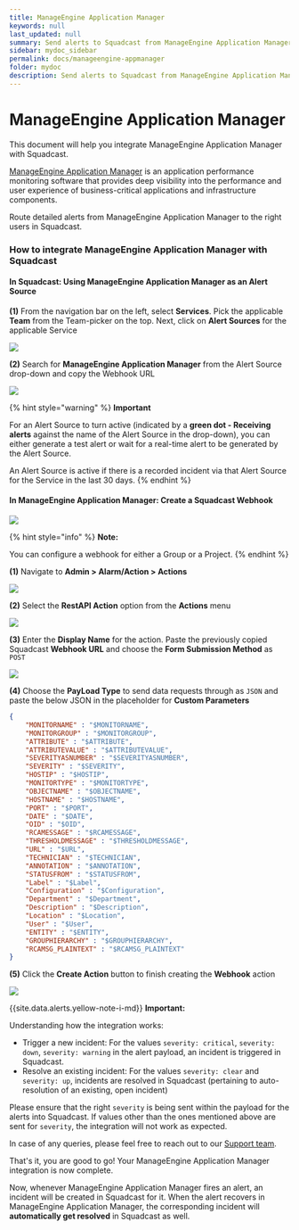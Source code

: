 ```yaml
---
title: ManageEngine Application Manager
keywords: null
last_updated: null
summary: Send alerts to Squadcast from ManageEngine Application Manager
sidebar: mydoc_sidebar
permalink: docs/manageengine-appmanager
folder: mydoc
description: Send alerts to Squadcast from ManageEngine Application Manager
---
```


# ManageEngine Application Manager

This document will help you integrate ManageEngine Application Manager with Squadcast.

[ManageEngine Application Manager](https://www.manageengine.com/products/applications\_manager/) is an application performance monitoring software that provides deep visibility into the performance and user experience of business-critical applications and infrastructure components.

Route detailed alerts from ManageEngine Application Manager to the right users in Squadcast.

### How to integrate ManageEngine Application Manager with Squadcast

#### In Squadcast: Using ManageEngine Application Manager as an Alert Source

**(1)** From the navigation bar on the left, select **Services**. Pick the applicable **Team** from the Team-picker on the top. Next, click on **Alert Sources** for the applicable Service

![](../../.gitbook/assets/alert\_source\_1.png)

**(2)** Search for **ManageEngine Application Manager** from the Alert Source drop-down and copy the Webhook URL

![](../../.gitbook/assets/manageengine\_appmanager\_1.png)

{% hint style="warning" %}
**Important**

For an Alert Source to turn active (indicated by a **green dot - Receiving alerts** against the name of the Alert Source in the drop-down), you can either generate a test alert or wait for a real-time alert to be generated by the Alert Source.

An Alert Source is active if there is a recorded incident via that Alert Source for the Service in the last 30 days.
{% endhint %}

#### In ManageEngine Application Manager: Create a Squadcast Webhook

![](../../.gitbook/assets/manageengine\_appmanager\_1.png)

{% hint style="info" %}
**Note:**

You can configure a webhook for either a Group or a Project.
{% endhint %}

**(1)** Navigate to **Admin > Alarm/Action > Actions**

![](../../.gitbook/assets/manageengine\_appmanager\_2.png)

**(2)** Select the **RestAPI Action** option from the **Actions** menu

![](../../.gitbook/assets/manageengine\_appmanager\_3.png)

**(3)** Enter the **Display Name** for the action. Paste the previously copied Squadcast **Webhook URL** and choose the **Form Submission Method** as `POST`

![](../../.gitbook/assets/manageengine\_appmanager\_4.png)

**(4)** Choose the **PayLoad Type** to send data requests through as `JSON` and paste the below JSON in the placeholder for **Custom Parameters**

```json
{
    "MONITORNAME" : "$MONITORNAME",
    "MONITORGROUP" : "$MONITORGROUP",
    "ATTRIBUTE" : "$ATTRIBUTE",
    "ATTRIBUTEVALUE" : "$ATTRIBUTEVALUE",
    "SEVERITYASNUMBER" : "$SEVERITYASNUMBER",
    "SEVERITY" : "$SEVERITY",
    "HOSTIP" : "$HOSTIP",
    "MONITORTYPE" : "$MONITORTYPE",
    "OBJECTNAME" : "$OBJECTNAME",
    "HOSTNAME" : "$HOSTNAME",
    "PORT" : "$PORT",
    "DATE" : "$DATE",
    "OID" : "$OID",
    "RCAMESSAGE" : "$RCAMESSAGE",
    "THRESHOLDMESSAGE" : "$THRESHOLDMESSAGE",
    "URL" : "$URL",
    "TECHNICIAN" : "$TECHNICIAN",
    "ANNOTATION" : "$ANNOTATION",
    "STATUSFROM" : "$STATUSFROM",
    "Label" : "$Label",
    "Configuration" : "$Configuration",
    "Department" : "$Department",
    "Description" : "$Description",
    "Location" : "$Location",
    "User" : "$User",
    "ENTITY" : "$ENTITY",
    "GROUPHIERARCHY" : "$GROUPHIERARCHY",
    "RCAMSG_PLAINTEXT" : "$RCAMSG_PLAINTEXT"
}
```

**(5)** Click the **Create Action** button to finish creating the **Webhook** action

![](../../.gitbook/assets/manageengine\_appmanager\_5.png)

\{{site.data.alerts.yellow-note-i-md\}} **Important:**

Understanding how the integration works:

* Trigger a new incident: For the values `severity: critical`, `severity: down`, `severity: warning` in the alert payload, an incident is triggered in Squadcast.
* Resolve an existing incident: For the values `severity: clear` and `severity: up`, incidents are resolved in Squadcast (pertaining to auto-resolution of an existing, open incident)

Please ensure that the right `severity` is being sent within the payload for the alerts into Squadcast. If values other than the ones mentioned above are sent for `severity`, the integration will not work as expected.

In case of any queries, please feel free to reach out to our [Support team](mailto:support@squadcast.com).

That's it, you are good to go! Your ManageEngine Application Manager integration is now complete.

Now, whenever ManageEngine Application Manager fires an alert, an incident will be created in Squadcast for it. When the alert recovers in ManageEngine Application Manager, the corresponding incident will **automatically get resolved** in Squadcast as well.
